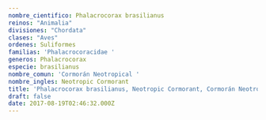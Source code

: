 ```yaml
---
nombre_cientifico: Phalacrocorax brasilianus
reinos: "Animalia"
divisiones: "Chordata"
clases: "Aves"
ordenes: Suliformes
familias: 'Phalacrocoracidae '
generos: Phalacrocorax
especie: brasilianus
nombre_comun: 'Cormorán Neotropical '
nombre_ingles: Neotropic Cormorant
title: 'Phalacrocorax brasilianus, Neotropic Cormorant, Cormorán Neotropical '
draft: false
date: 2017-08-19T02:46:32.000Z
---
```


